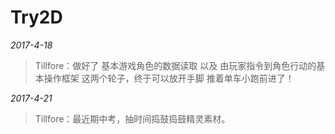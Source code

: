 # Try2D #

*2017-4-18*
> Tillfore：做好了 基本游戏角色的数据读取 以及 由玩家指令到角色行动的基本操作框架 这两个轮子，终于可以放开手脚 推着单车小跑前进了！
>
*2017-4-21*
> Tillfore：最近期中考，抽时间捣鼓捣鼓精灵素材。
>
